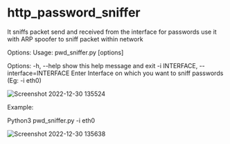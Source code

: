 # http_password_sniffer
It sniffs packet send and received from the interface for passwords use it with ARP spoofer to sniff packet within network

Options:
Usage: pwd_sniffer.py [options]

Options:
  -h, --help                 show this help message and exit
  -i INTERFACE, --interface=INTERFACE     Enter Interface on which you want to sniff passwords (Eg: -i eth0)

![Screenshot 2022-12-30 135524](https://user-images.githubusercontent.com/109381227/210052084-48725eb8-f763-4a8c-b5ba-6849677a1d61.jpg)

Example:

Python3 pwd_sniffer.py -i eth0

![Screenshot 2022-12-30 135638](https://user-images.githubusercontent.com/109381227/210052188-a5ff4a75-2865-48e1-b125-b6e5de2bd081.jpg)
